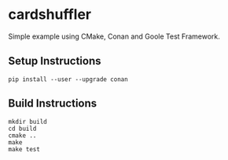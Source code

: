 # cardshuffler
Simple example using CMake, Conan and Goole Test Framework.

## Setup Instructions

```shell
pip install --user --upgrade conan
```

## Build Instructions

```shell
mkdir build
cd build
cmake ..
make
make test
```
